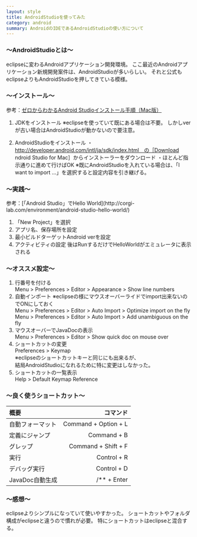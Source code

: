 ```yaml
---
layout: style
title: AndroidStudioを使ってみた
category: android
summary: AndroidのIDEであるAndroidStudioの使い方について
---
```



<h3> 〜AndroidStudioとは〜 </h3>

eclipseに変わるAndroidアプリケーション開発環境。
ここ最近のAndroidアプリケーション新規開発案件は、AndroidStudioが多いらしい。
それと公式もeclipseよりもAndroidStudioを押してきている模様。

<h3> 〜インストール〜 </h3>

参考：[ゼロからわかるAndroid Studioインストール手順（Mac版）](http://thinkit.co.jp/story/2015/02/25/5644/page/0/1#h1-2)

1. JDKをインストール
※eclipseを使っていて既にある場合は不要。
しかしverが古い場合はAndroidStudioが動かないので要注意。

2. AndroidStudioをインストール
・http://developer.android.com/intl/ja/sdk/index.html　の［Download  ndroid Studio for Mac］からインストーラーをダウンロード
・ほとんど指示通りに進めて行けばOK
※既にAndroidStudioを入れている場合は、「I want to import ...」を選択すると設定内容を引き継げる。

<h3> 〜実践〜 </h3>
参考：[「Android Studio」でHello World](http://corgi-lab.com/environment/android-studio-hello-world/)

1. 「New Project」を選択
2. アプリ名、保存場所を設定
3. 最小ビルドターゲットAndroid verを設定
4. アクティビティの設定
後はRunするだけでHelloWorldがエミュレータに表示される

<h3> 〜オススメ設定〜 </h3>

1. 行番号を付ける<br>
Menu > Preferences > Editor > Appearance > Show line numbers
2. 自動インポート ※eclipseの様にマウスオーバーライドでimport出来ないのでONにしておく<br>
Menu > Preferences > Editor > Auto Import > Optimize import on the fly<br>
Menu > Preferences > Editor > Auto Import > Add unambiguous on the fly
3. マウスオーバーでJavaDocの表示<br>
Menu > Preferences > Editor > Show quick doc on mouse over
4. ショートカットの変更<br>
Preferences > Keymap<br>
※eclipseのショートカットキーと同じにも出来るが、<br>
結局AndroidStudioになれるために特に変更はしなかった。
4. ショートカットの一覧表示<br>
Help > Default Keymap Reference

<h3> 〜良く使うショートカット〜 </h3>

|      概要      |     コマンド      |
|:---------------|---------------------:|
|自動フォーマット|Command + Option + L|
|定義にジャンプ|Command + B|
|グレップ|Command + Shift + F|
|実行|Control + R|
|デバッグ実行|Control + D|
|JavaDoc自動生成|/** + Enter|

<h3> 〜感想〜 </h3>

eclipseよりシンプルになっていて使いやすかった。
ショートカットやフォルダ構成がeclipseと違うので慣れが必要。
特にショートカットはeclipseと混合する。

